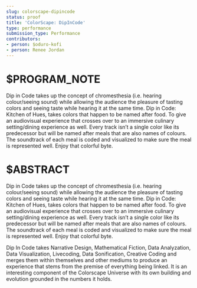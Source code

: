 ```yaml
---
slug: colorscape-dipincode
status: proof
title: 'ColorScape: DipInCode'
type: performance
submission_type: Performance
contributors:
- person: $oduro-kofi
- person: Renee Jordan
---
```


# $PROGRAM_NOTE

Dip in Code takes up the concept of chromesthesia (i.e. hearing colour/seeing sound) while allowing the audience the pleasure of tasting colors and seeing taste while hearing it at the same time. Dip in Code: Kitchen of Hues, takes colors that happen to be named after food. To give an audiovisual experience that crosses over to an immersive culinary setting/dining experience as well. Every track isn’t a single color like its predecessor but will be named after meals that are also names of colours. The soundtrack of each meal is coded and visualized to make sure the meal is represented well. Enjoy that colorful byte.

# $ABSTRACT

Dip in Code takes up the concept of chromesthesia (i.e. hearing colour/seeing sound) while allowing the audience the pleasure of tasting colors and seeing taste while hearing it at the same time. Dip in Code: Kitchen of Hues, takes colors that happen to be named after food. To give an audiovisual experience that crosses over to an immersive culinary setting/dining experience as well. Every track isn’t a single color like its predecessor but will be named after meals that are also names of colours. The soundtrack of each meal is coded and visualized to make sure the meal is represented well. Enjoy that colorful byte.

Dip In Code takes Narrative Design, Mathematical Fiction, Data Analyzation, Data Visualization, Livecoding, Data Sonification, Creative Coding and merges them within themselves and other mediums to produce an experience that stems from the premise of everything being linked. It is an interesting component of the Colorscape Universe with its own building and evolution grounded in the numbers it holds.
